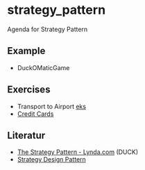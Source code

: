 # strategy_pattern
Agenda for Strategy Pattern

## Example

* DuckOMaticGame


## Exercises
* Transport to Airport [eks](https://sourcemaking.com/design_patterns/strategy)
* [Credit Cards](https://app.pluralsight.com/player?course=design-patterns-java-behavioral&author=bryan-hansen&name=design-patterns-java-behavioral-m10&clip=7&mode=live)


## Literatur

* [The Strategy Pattern - Lynda.com](https://www.lynda.com/Developer-Programming-Foundations-tutorials/Understanding-pitfalls-inheritance-interfaces/135365/158211-4.html?srchtrk=index%3a2%0alinktypeid%3a2%0aq%3a+Course%3a+Programming+Foundations%3a+Design+Patterns%0apage%3a1%0as%3arelevance%0asa%3atrue%0aproducttypeid%3a2) (DUCK)
* [Strategy Design Pattern](https://sourcemaking.com/design_patterns/strategy)
